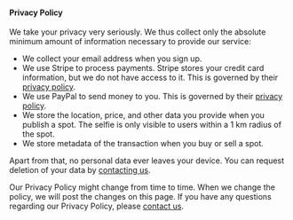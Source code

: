 #### Privacy Policy

We take your privacy very seriously. We thus collect only the absolute minimum amount of information necessary to provide our service:
* We collect your email address when you sign up.
* We use Stripe to process payments. Stripe stores your credit card information, but we do not have access to it. This is governed by their [privacy policy](https://stripe.com/privacy).
* We use PayPal to send money to you. This is governed by their [privacy policy](https://www.paypal.com/us/legalhub/privacy-full).
* We store the location, price, and other data you provide when you publish a spot. The selfie is only visible to users within a 1 km radius of the spot.
* We store metadata of the transaction when you buy or sell a spot.

Apart from that, no personal data ever leaves your device. You can request deletion of your data by [contacting us](mailto:contact@marginmove.com).

Our Privacy Policy might change from time to time. When we change the policy, we will post the changes on this page.
If you have any questions regarding our Privacy Policy, please [contact us](mailto:contact@marginmove.com).
